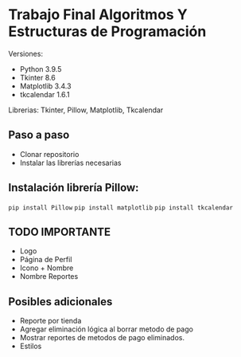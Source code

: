 # Trabajo Final Algoritmos Y Estructuras de Programación

Versiones: 
+ Python 3.9.5
+ Tkinter 8.6
+ Matplotlib 3.4.3
+ tkcalendar 1.6.1

Librerias: Tkinter, Pillow, Matplotlib, Tkcalendar

## Paso a paso
+ Clonar repositorio
+ Instalar las librerías necesarias

## Instalación librería Pillow:
`pip install Pillow`
`pip install matplotlib`
`pip install tkcalendar`


## TODO IMPORTANTE
+ Logo
+ Página de Perfil
+ Icono + Nombre
+ Nombre Reportes

## Posibles adicionales
+ Reporte por tienda
+ Agregar eliminación lógica al borrar metodo de pago
+ Mostrar reportes de metodos de pago eliminados.
+ Estilos